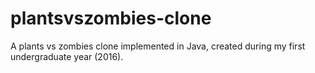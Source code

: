 # plantsvszombies-clone
A plants vs zombies clone implemented in Java, created during my first undergraduate year (2016).
